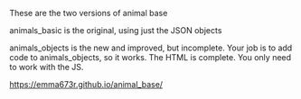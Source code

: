 These are the two versions of animal base

animals_basic is the original, using just the JSON objects

animals_objects is the new and improved, but incomplete.
Your job is to add code to animals_objects, so it works.
The HTML is complete. You only need to work with the JS.

https://emma673r.github.io/animal_base/
